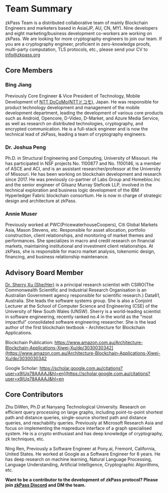 # Team Summary
zkPass Team is a distributed collaborative team of mainly Blockchain Engineers and marketers based in Asia(JP, AU, CN, MY). Nine developers and eight marketing/business development co-workers are working on zkPass. We are looking for more cryptography engineers to join our team. If you are a cryptography engineer, proficient in zero-knowledge proofs, multi-party computation, TLS protocols, etc., please send your CV to info@zkpass.org
## Core Members
### Bing Jiang
Previously Core Engineer & Vice President of Technology, Mobile Development of [NTT DoCoMo(NTTドコモ)](https://www.docomo.ne.jp/), Japan. He was responsible for product technology development and management of the mobile development department, leading the development of various core products such as Android, Opencore, D-Video, D-Market, and Azure Media Service, as well as research on distributed technologies, cryptography, and encrypted communication. He is a full-stack engineer and is now the technical lead of zkPass, leading a team of cryptography engineers.

### Dr. Joshua Peng
Ph.D. in Structural Engineering and Computing, University of Missouri. He has participated in NSF projects No. 1100877 and No. 1100146, is a member of ASCE and ACI, and is an assistant researcher/professor at the University of Missouri. He has been working on blockchain development and research since 2017. He was previously co-partner of Labs Group and Homebloc.Inc and the senior engineer of Gilsanz Murray Steficek LLP, involved in the technical exploration and business logic development of the IBM Hyperledger Fabric blockchain consortium. He is now in charge of strategic design and architecture at zkPass.

### Annie Muser 
Previously worked at PWC(PricewaterhouseCoopers), Citi Global Markets Asia, Mason Stevens, etc. Responsible for asset allocation, portfolio construction, client relationships, and monitoring of market themes and performances. She specializes in macro and credit research on financial markets, maintaining institutional and investment client relationships. At zkPass, she is responsible for macro market analysis, tokenomic design, financing, and business relationship maintenance.
## Advisory Board Member
[Dr. Sherry Xu (She/Her)](https://people.csiro.au/X/S/Xiwei-Xu) is a principal research scientist with CSIRO(The Commonwealth Scientific and Industrial Research Organisation is an Australian Government agency responsible for scientific research.) Data61, Australia. She leads the software systems group. She is also a Conjoint Lecturer at the School of Computer Science and Engineering (CSE) of the University of New South Wales (UNSW). Sherry is a world-leading scientist in software engineering, recently ranked no.4 in the world as the "most impactful" consolidated software engineering researcher. She is the lead author of the first blockchain textbook - Architecture for Blockchain Applications.

Blockchain Publication:
https://www.amazon.com.au/Architecture-Blockchain-Applications-Xiwei-Xu/dp/3030030342](https://www.amazon.com.au/Architecture-Blockchain-Applications-Xiwei-Xu/dp/3030030342

Google Scholar:
https://scholar.google.com.au/citations?user=x9IUq78AAAAJ&hl=en](https://scholar.google.com.au/citations?user=x9IUq78AAAAJ&hl=en

## Core Contributors
Zhu DiWen, Ph.D at Nanyang Technological University. Research on efficient query processing on large graphs, including point-to-point shortest path and distance queries, single-source shortest path and distance queries, and reachability queries. Previously at Microsoft Research Asia and focus on implementing the mapreduce interface of a graph specialised system. He is a crypto enthusiast and has deep knowledge of cryptography, zk techniques, etc.

Ning Ren, Previously a Software Engineer at Pony.ai, Fremont, California, United States. He worked at Google as a Software Engineer for 6 years. He has deep research on machine learning, Natural Language Processing, Language Understanding, Artificial Intelligence, Cryptographic Algorithms, etc.

**Want to be a contributor to the development of zkPass protocol? Please join [zkPass Discord](https://discord.gg/zkpass) and DM the team.**
